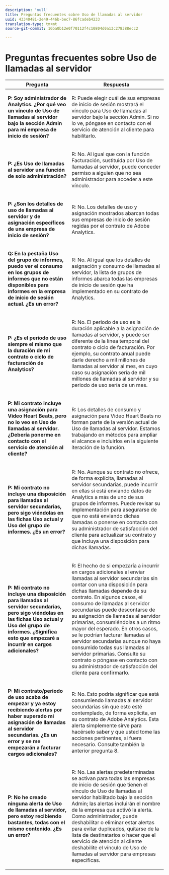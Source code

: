 ```yaml
---
description: 'null'
title: Preguntas frecuentes sobre Uso de llamadas al servidor
uuid: 43340481-2e49-446b-bec7-86fcadeb4233
translation-type: tm+mt
source-git-commit: 16ba0b12e0f70112f4c10804d0a13c278388ecc2

---
```



# Preguntas frecuentes sobre Uso de llamadas al servidor

<table id="table_10384E2010B849708AE9462BB2B43438"> 
 <thead> 
  <tr> 
   <th colname="col1" class="entry"> Pregunta </th> 
   <th colname="col2" class="entry"> Respuesta </th> 
  </tr> 
 </thead>
 <tbody> 
  <tr> 
   <td colname="col1"> <p><b>P: Soy administrador de Analytics. ¿Por qué veo un vínculo de Uso de llamadas al servidor bajo la sección Admin para mi empresa de inicio de sesión?</b> </p> </td> 
   <td colname="col2"> <p>R: Puede elegir cuál de sus empresas de inicio de sesión mostrará el vínculo para Uso de llamadas al servidor bajo la sección Admin. Si no lo ve, póngase en contacto con el servicio de atención al cliente para habilitarlo. </p> </td> 
  </tr> 
  <tr> 
   <td colname="col1"> <p><b>P: ¿Es Uso de llamadas al servidor una función de solo administración? </b> </p> </td> 
   <td colname="col2"> <p>R: No. Al igual que con la función Facturación, sustituida por Uso de llamadas al servidor, puede conceder permiso a alguien que no sea administrador para acceder a este vínculo. </p> </td> 
  </tr> 
  <tr> 
   <td colname="col1"> <p><b>P: ¿Son los detalles de uso de llamadas al servidor y de asignación específicos de una empresa de inicio de sesión?</b> </p> </td> 
   <td colname="col2"> <p>R: No. Los detalles de uso y asignación mostrados abarcan todas sus empresas de inicio de sesión regidas por el contrato de Adobe Analytics. </p> </td> 
  </tr> 
  <tr> 
   <td colname="col1"> <p><b>Q: En la pestaña Uso del grupo de informes, puedo ver el consumo en los grupos de informes que no están disponibles para informes en la empresa de inicio de sesión actual. ¿Es un error?</b> </p> </td> 
   <td colname="col2"> <p>R: No. Al igual que los detalles de asignación y consumo de llamadas al servidor, la lista de grupos de informes abarca todas las empresas de inicio de sesión que ha implementado en su contrato de Analytics. </p> </td> 
  </tr> 
  <tr> 
   <td colname="col1"> <p><b>P: ¿Es el periodo de uso siempre el mismo que la duración de mi contrato o ciclo de facturación de Analytics? </b> </p> </td> 
   <td colname="col2"> <p>R: No. El periodo de uso es la duración aplicable a la asignación de llamadas al servidor, y puede ser diferente de la línea temporal del contrato o ciclo de facturación. Por ejemplo, su contrato anual puede darle derecho a mil millones de llamadas al servidor al mes, en cuyo caso su asignación sería de mil millones de llamadas al servidor y su periodo de uso sería de un mes. </p> </td> 
  </tr> 
  <tr> 
   <td colname="col1"> <p><b>P: Mi contrato incluye una asignación para Video Heart Beats, pero no lo veo en Uso de llamadas al servidor. ¿Debería ponerme en contacto con el servicio de atención al cliente?</b> </p> </td> 
   <td colname="col2"> <p>R: Los detalles de consumo y asignación para Video Heart Beats no forman parte de la versión actual de Uso de llamadas al servidor. Estamos trabajando en métodos para ampliar el alcance e incluirlos en la siguiente iteración de la función. </p> </td> 
  </tr> 
  <tr> 
   <td colname="col1"> <p><b>P: Mi contrato no incluye una disposición para llamadas al servidor secundarias, pero sigo viéndolas en las fichas Uso actual y Uso del grupo de informes. ¿Es un error? </b> </p> </td> 
   <td colname="col2"> <p>R: No. Aunque su contrato no ofrece, de forma explícita, llamadas al servidor secundarias, puede incurrir en ellas si está enviando datos de Analytics a más de uno de sus grupos de informes. Puede revisar su implementación para asegurarse de que no está enviando dichas llamadas o ponerse en contacto con su administrador de satisfacción del cliente para actualizar su contrato y que incluya una disposición para dichas llamadas. </p> </td> 
  </tr> 
  <tr> 
   <td colname="col1"> <p><b>P: Mi contrato no incluye una disposición para llamadas al servidor secundarias, pero sigo viéndolas en las fichas Uso actual y Uso del grupo de informes. ¿Significa esto que empezaré a incurrir en cargos adicionales?</b> </p> </td> 
   <td colname="col2"> <p>R: El hecho de si empezaría a incurrir en cargos adicionales al enviar llamadas al servidor secundarias sin contar con una disposición para dichas llamadas depende de su contrato. En algunos casos, el consumo de llamadas al servidor secundarias puede descontarse de su asignación de llamadas al servidor primarias, consumiéndolas a un ritmo mayor del esperado. En otros casos, se le podrían facturar llamadas al servidor secundarias aunque no haya consumido todas sus llamadas al servidor primarias. Consulte su contrato o póngase en contacto con su administrador de satisfacción del cliente para confirmarlo. </p> </td> 
  </tr> 
  <tr> 
   <td colname="col1"> <p><b>P: Mi contrato/periodo de uso acaba de empezar y ya estoy recibiendo alertas por haber superado mi asignación de llamadas al servidor secundarias. ¿Es un error y se me empezarán a facturar cargos adicionales? </b> </p> </td> 
   <td colname="col2"> <p>R: No. Esto podría significar que está consumiendo llamadas al servidor secundarias sin que esto esté contemplado, de forma explícita, en su contrato de Adobe Analytics. Esta alerta simplemente sirve para hacérselo saber y que usted tome las acciones pertinentes, si fuera necesario. Consulte también la anterior pregunta 8. </p> </td> 
  </tr> 
  <tr> 
   <td colname="col1"> <p><b>P: No he creado ninguna alerta de Uso de llamadas al servidor, pero estoy recibiendo bastantes, todas con el mismo contenido. ¿Es un error?</b> </p> </td> 
   <td colname="col2"> <p>R: No. Las alertas predeterminadas se activan para todas las empresas de inicio de sesión que tienen el vínculo de Uso de llamadas al servidor habilitado bajo la sección Admin; las alertas incluirán el nombre de la empresa que activó la alerta. Como administrador, puede deshabilitar o eliminar estar alertas para evitar duplicados, quitarse de la lista de destinatarios o hacer que el servicio de atención al cliente deshabilite el vínculo de Uso de llamadas al servidor para empresas específicas. </p> </td> 
  </tr> 
 </tbody> 
</table>
